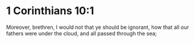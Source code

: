 # 1 Corinthians 10:1

Moreover, brethren, I would not that ye should be ignorant, how that all our fathers were under the cloud, and all passed through the sea;